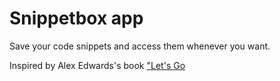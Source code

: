 # Snippetbox app
Save your code snippets and access them whenever you want.

Inspired by Alex Edwards's book ["Let's Go](https://lets-go.alexedwards.net/)